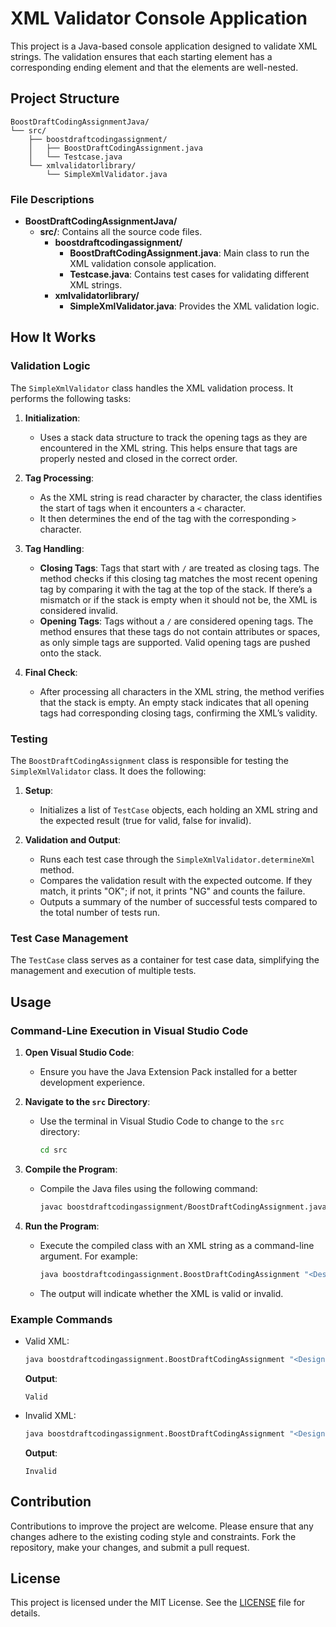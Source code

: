 # XML Validator Console Application

This project is a Java-based console application designed to validate XML strings. The validation ensures that each starting element has a corresponding ending element and that the elements are well-nested.

## Project Structure

```
BoostDraftCodingAssignmentJava/
└── src/
    ├── boostdraftcodingassignment/
    │   ├── BoostDraftCodingAssignment.java
    │   └── Testcase.java
    └── xmlvalidatorlibrary/
        └── SimpleXmlValidator.java
```

### File Descriptions

- **BoostDraftCodingAssignmentJava/**
  - **src/**: Contains all the source code files.
    - **boostdraftcodingassignment/**
      - **BoostDraftCodingAssignment.java**: Main class to run the XML validation console application.
      - **Testcase.java**: Contains test cases for validating different XML strings.
    - **xmlvalidatorlibrary/**
      - **SimpleXmlValidator.java**: Provides the XML validation logic.

## How It Works

### Validation Logic

The `SimpleXmlValidator` class handles the XML validation process. It performs the following tasks:

1. **Initialization**:
   - Uses a stack data structure to track the opening tags as they are encountered in the XML string. This helps ensure that tags are properly nested and closed in the correct order.

2. **Tag Processing**:
   - As the XML string is read character by character, the class identifies the start of tags when it encounters a `<` character.
   - It then determines the end of the tag with the corresponding `>` character.

3. **Tag Handling**:
   - **Closing Tags**: Tags that start with `/` are treated as closing tags. The method checks if this closing tag matches the most recent opening tag by comparing it with the tag at the top of the stack. If there’s a mismatch or if the stack is empty when it should not be, the XML is considered invalid.
   - **Opening Tags**: Tags without a `/` are considered opening tags. The method ensures that these tags do not contain attributes or spaces, as only simple tags are supported. Valid opening tags are pushed onto the stack.

4. **Final Check**:
   - After processing all characters in the XML string, the method verifies that the stack is empty. An empty stack indicates that all opening tags had corresponding closing tags, confirming the XML’s validity.

### Testing

The `BoostDraftCodingAssignment` class is responsible for testing the `SimpleXmlValidator` class. It does the following:

1. **Setup**:
   - Initializes a list of `TestCase` objects, each holding an XML string and the expected result (true for valid, false for invalid).

2. **Validation and Output**:
   - Runs each test case through the `SimpleXmlValidator.determineXml` method.
   - Compares the validation result with the expected outcome. If they match, it prints "OK"; if not, it prints "NG" and counts the failure.
   - Outputs a summary of the number of successful tests compared to the total number of tests run.

### Test Case Management

The `TestCase` class serves as a container for test case data, simplifying the management and execution of multiple tests.

## Usage

### Command-Line Execution in Visual Studio Code

1. **Open Visual Studio Code**:
   - Ensure you have the Java Extension Pack installed for a better development experience.

2. **Navigate to the `src` Directory**:
   - Use the terminal in Visual Studio Code to change to the `src` directory:

     ```bash
     cd src
     ```

3. **Compile the Program**:
   - Compile the Java files using the following command:

     ```bash
     javac boostdraftcodingassignment/BoostDraftCodingAssignment.java xmlvalidatorlibrary/SimpleXmlValidator.java boostdraftcodingassignment/Testcase.java
     ```

4. **Run the Program**:
   - Execute the compiled class with an XML string as a command-line argument. For example:

     ```bash
     java boostdraftcodingassignment.BoostDraftCodingAssignment "<Design><Code>hello world</Code></Design>"
     ```

   - The output will indicate whether the XML is valid or invalid.

### Example Commands

- Valid XML:

  ```bash
  java boostdraftcodingassignment.BoostDraftCodingAssignment "<Design><Code>hello world</Code></Design>"
  ```

  **Output**:

  ```
  Valid
  ```

- Invalid XML:

  ```bash
  java boostdraftcodingassignment.BoostDraftCodingAssignment "<Design><Code>hello world</Code></Design><People>"
  ```

  **Output**:

  ```
  Invalid
  ```

## Contribution

Contributions to improve the project are welcome. Please ensure that any changes adhere to the existing coding style and constraints. Fork the repository, make your changes, and submit a pull request.

## License

This project is licensed under the MIT License. See the [LICENSE](LICENSE) file for details.
